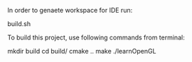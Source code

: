 In order to genaete workspace for IDE run:

build.sh


To build this project, use following commands from terminal:

mkdir build 
cd build/
cmake ..
make
./learnOpenGL
